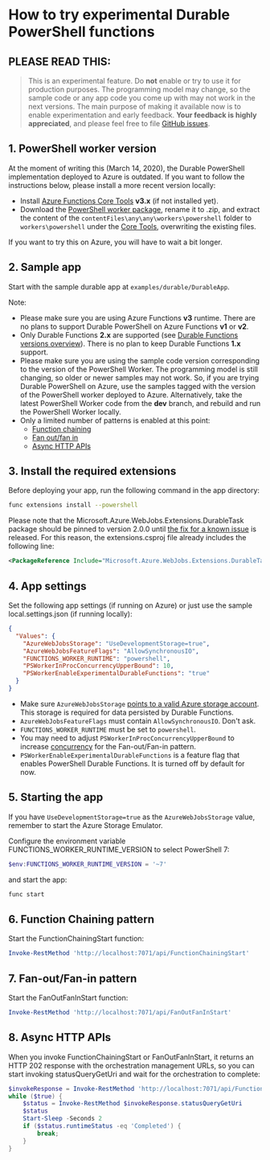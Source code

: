 # How to try experimental Durable PowerShell functions

## **PLEASE READ THIS:**

> This is an experimental feature. Do **not** enable or try to use it for production purposes. The programming model may change, so the sample code or any app code you come up with may not work in the next versions. The main purpose of making it available now is to enable experimentation and early feedback. **Your feedback is highly appreciated**, and please feel free to file [GitHub issues](https://github.com/Azure/azure-functions-powershell-worker/issues/new).

## 1. PowerShell worker version

At the moment of writing this (March 14, 2020), the Durable PowerShell implementation deployed to Azure is outdated. If you want to follow the instructions below, please install a more recent version locally:
- Install [Azure Functions Core Tools](https://docs.microsoft.com/azure/azure-functions/functions-run-local?tabs=windows%2Ccsharp%2Cbash#install-the-azure-functions-core-tools) **v3.x** (if not installed yet).
- Download the [PowerShell worker package](7o8dueat6aj7d2qc/artifacts/Microsoft.Azure.Functions.PowerShellWorker.PS7.3.0.261.nupkg), rename it to .zip, and extract the content of the `contentFiles\any\any\workers\powershell` folder to `workers\powershell` under the [Core Tools](https://github.com/Azure/azure-functions-powershell-worker/blob/dev/README.md#published-host), overwriting the existing files.

If you want to try this on Azure, you will have to wait a bit longer.

## 2. Sample app

Start with the sample durable app at `examples/durable/DurableApp`.

Note:

- Please make sure you are using Azure Functions **v3** runtime. There are no plans to support Durable PowerShell on Azure Functions **v1** or **v2**.
- Only Durable Functions **2.x** are supported (see [Durable Functions versions overview](https://docs.microsoft.com/en-us/azure/azure-functions/durable/durable-functions-versions)). There is no plan to keep Durable Functions **1.x** support.
- Please make sure you are using the sample code version corresponding to the version of the PowerShell Worker. The programming model is still changing, so older or newer samples may not work. So, if you are trying Durable PowerShell on Azure, use the samples tagged with the version of the PowerShell worker deployed to Azure. Alternatively, take the latest PowerShell Worker code from the **dev** branch, and rebuild and run the PowerShell Worker locally.
- Only a limited number of patterns is enabled at this point:
  - [Function chaining](https://docs.microsoft.com/azure/azure-functions/durable/durable-functions-overview?tabs=csharp#chaining)
  - [Fan out/fan in](https://docs.microsoft.com/azure/azure-functions/durable/durable-functions-overview?tabs=csharp#fan-in-out)
  - [Async HTTP APIs](https://docs.microsoft.com/azure/azure-functions/durable/durable-functions-overview?tabs=csharp#async-http)

## 3. Install the required extensions

Before deploying your app, run the following command in the app directory:

``` bash
func extensions install --powershell
```

Please note that the Microsoft.Azure.WebJobs.Extensions.DurableTask package should be pinned to version 2.0.0 until [the fix for a known issue](https://github.com/Azure/azure-functions-durable-extension/pull/1164) is released. For this reason, the extensions.csproj file already includes the following line:

``` xml
<PackageReference Include="Microsoft.Azure.WebJobs.Extensions.DurableTask" Version="2.0.0" />
```

## 4. App settings

Set the following app settings (if running on Azure) or just use the sample local.settings.json (if running locally):

``` json
{
  "Values": {
    "AzureWebJobsStorage": "UseDevelopmentStorage=true",
    "AzureWebJobsFeatureFlags": "AllowSynchronousIO",
    "FUNCTIONS_WORKER_RUNTIME": "powershell",
    "PSWorkerInProcConcurrencyUpperBound": 10,
    "PSWorkerEnableExperimentalDurableFunctions": "true"
  }
}
```

- Make sure `AzureWebJobsStorage` [points to a valid Azure storage account](https://docs.microsoft.com/azure/azure-functions/functions-app-settings#azurewebjobsstorage). This storage is required for data persisted by Durable Functions.
- `AzureWebJobsFeatureFlags` must contain `AllowSynchronousIO`. Don't ask.
- `FUNCTIONS_WORKER_RUNTIME` must be set to `powershell`.
- You may need to adjust `PSWorkerInProcConcurrencyUpperBound` to increase [concurrency](https://docs.microsoft.com/azure/azure-functions/functions-reference-powershell#concurrency) for the Fan-out/Fan-in pattern.
- `PSWorkerEnableExperimentalDurableFunctions` is a feature flag that enables PowerShell Durable Functions. It is turned off by default for now.

## 5. Starting the app

If you have `UseDevelopmentStorage=true` as the `AzureWebJobsStorage` value, remember to start the Azure Storage Emulator.

Configure the environment variable FUNCTIONS_WORKER_RUNTIME_VERSION to select PowerShell 7:

``` PowerShell
$env:FUNCTIONS_WORKER_RUNTIME_VERSION = '~7'
```

and start the app:

``` bash
func start
```

## 6. Function Chaining pattern

Start the FunctionChainingStart function:

``` PowerShell
Invoke-RestMethod 'http://localhost:7071/api/FunctionChainingStart'
```

## 7. Fan-out/Fan-in pattern

Start the FanOutFanInStart function:

``` PowerShell
Invoke-RestMethod 'http://localhost:7071/api/FanOutFanInStart'
```

## 8. Async HTTP APIs

When you invoke FunctionChainingStart or FanOutFanInStart, it returns an HTTP 202 response with the orchestration management URLs, so you can start invoking statusQueryGetUri and wait for the orchestration to complete:

``` PowerShell
$invokeResponse = Invoke-RestMethod 'http://localhost:7071/api/FunctionChainingStart'
while ($true) {
    $status = Invoke-RestMethod $invokeResponse.statusQueryGetUri
    $status
    Start-Sleep -Seconds 2
    if ($status.runtimeStatus -eq 'Completed') {
        break;
    }
}
```
